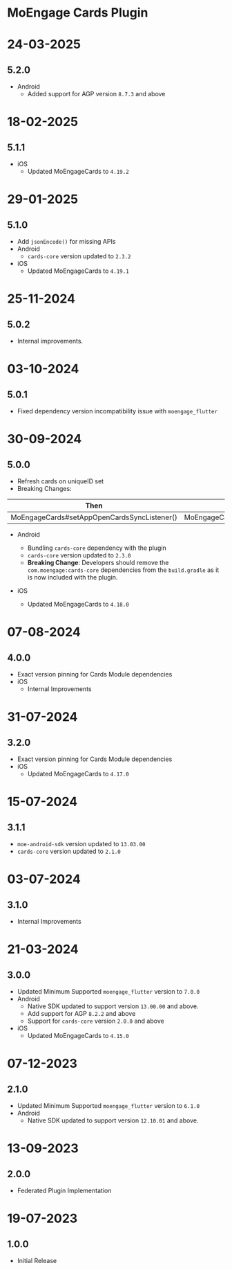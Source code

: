 # MoEngage Cards Plugin

# 24-03-2025

## 5.2.0
- Android
  - Added support for AGP version `8.7.3` and above
  
# 18-02-2025

## 5.1.1
- iOS
  - Updated MoEngageCards to `4.19.2`

# 29-01-2025

## 5.1.0
- Add `jsonEncode()` for missing APIs
- Android
  - `cards-core` version updated to `2.3.2`
- iOS
    - Updated MoEngageCards to `4.19.1`
          
# 25-11-2024

## 5.0.2
- Internal improvements.

# 03-10-2024

## 5.0.1
- Fixed dependency version incompatibility issue with `moengage_flutter`

# 30-09-2024

## 5.0.0
- Refresh cards on uniqueID set
- Breaking Changes:

|                     Then                      |                   Now                   |
|:---------------------------------------------:|:---------------------------------------:|
| MoEngageCards#setAppOpenCardsSyncListener()   | MoEngageCards#setSyncCompleteListener() |

- Android
    - Bundling `cards-core` dependency with the plugin
    - `cards-core` version updated to `2.3.0`
    - **Breaking Change**: Developers should remove the `com.moengage:cards-core` dependencies from the `build.gradle` as it is now included with the plugin.

- iOS
    - Updated MoEngageCards to `4.18.0`

# 07-08-2024

## 4.0.0
- Exact version pinning for Cards Module dependencies
- iOS
  - Internal Improvements

# 31-07-2024

## 3.2.0
- Exact version pinning for Cards Module dependencies
- iOS
  - Updated MoEngageCards to `4.17.0`

# 15-07-2024

## 3.1.1
- `moe-android-sdk` version updated to `13.03.00`
- `cards-core` version updated to `2.1.0`

# 03-07-2024

## 3.1.0
- Internal Improvements

# 21-03-2024

## 3.0.0
- Updated Minimum Supported `moengage_flutter` version to `7.0.0`
- Android
  - Native SDK updated to support version `13.00.00` and above.
  - Add support for AGP `8.2.2` and above
  - Support for `cards-core` version `2.0.0` and above
- iOS
  - Updated MoEngageCards to `4.15.0`

# 07-12-2023

## 2.1.0
- Updated Minimum Supported `moengage_flutter` version to `6.1.0`
- Android
    - Native SDK updated to support version `12.10.01` and above.

# 13-09-2023

## 2.0.0
- Federated Plugin Implementation

# 19-07-2023

## 1.0.0
- Initial Release
